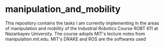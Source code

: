 # manipulation_and_mobility

This repository contains the tasks I am currently implementing in the areas of manipulation and mobility of the Industrial Robotics Course ROBT 611 at Nazarbayev University. The course adopts MIT's lecture notes from manipulation.mit.edu. MIT's DRAKE and ROS are the softwares used

